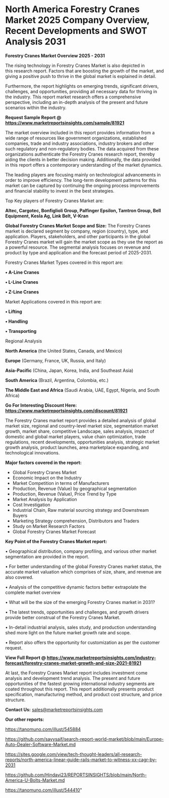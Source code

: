 # North America Forestry Cranes Market 2025 Company Overview, Recent Developments and SWOT Analysis 2031

<Strong> Forestry Cranes Market Overview 2025 - 2031</strong>

The rising technology in Forestry Cranes Market is also depicted in this research report. Factors that are boosting the growth of the market, and giving a positive push to thrive in the global market is explained in detail.

Furthermore, the report highlights on emerging trends, significant drivers, challenges, and opportunities, providing all necessary data for thriving in the industry. This report market research offers a comprehensive perspective, including an in-depth analysis of the present and future scenarios within the industry.

<strong>Request Sample Report @ <a href=https://www.marketreportsinsights.com/sample/81921>https://www.marketreportsinsights.com/sample/81921</a></strong>

The market overview included in this report provides information from a wide range of resources like government organizations, established companies, trade and industry associations, industry brokers and other such regulatory and non-regulatory bodies. The data acquired from these organizations authenticate the Forestry Cranes research report, thereby aiding the clients in better decision making. Additionally, the data provided in this report offers a contemporary understanding of the market dynamics.

The leading players are focusing mainly on technological advancements in order to improve efficiency. The long-term development patterns for this market can be captured by continuing the ongoing process improvements and financial stability to invest in the best strategies.

Top Key players of Forestry Cranes Market are:

<strong>Altec, Cargotec, Bonfiglioli Group, Palfinger Epsilon, Tamtron Group, Bell Equipment, Kesla Ag, Link Belt, V-Kran</strong>

<strong><b>Global Forestry Cranes Market Scope and Size:</b></strong>
The Forestry Cranes market is declared segment by company, region (country), type, and application. Players, stakeholders, and other participants in the global Forestry Cranes market will gain the market scope as they use the report as a powerful resource. The segmental analysis focuses on revenue and product by type and application and the forecast period of 2025-2031.

Forestry Cranes Market Types covered in this report are:

<strong>• A-Line Cranes

• L-Line Cranes

• Z-Line Cranes</strong>

Market Applications covered in this report are:

<strong>• Lifting

• Handling

• Transporting</strong> 

Regional Analysis

<strong>North America</strong> (the United States, Canada, and Mexico)

<strong>Europe</strong> (Germany, France, UK, Russia, and Italy)

<strong>Asia-Pacific</strong> (China, Japan, Korea, India, and Southeast Asia)

<strong>South America</strong> (Brazil, Argentina, Colombia, etc.)

<strong>The Middle East and Africa</strong> (Saudi Arabia, UAE, Egypt, Nigeria, and South Africa)

<strong>Go For Interesting Discount Here: <a href=https://www.marketreportsinsights.com/discount/81921>https://www.marketreportsinsights.com/discount/81921</a></strong>

The Forestry Cranes market report provides a detailed analysis of global market size, regional and country-level market size, segmentation market growth, market share, competitive Landscape, sales analysis, impact of domestic and global market players, value chain optimization, trade regulations, recent developments, opportunities analysis, strategic market growth analysis, product launches, area marketplace expanding, and technological innovations.

<strong><b>Major factors covered in the report:</b></strong>
<ul>
  <li>Global Forestry Cranes Market </li>
  <li>Economic Impact on the Industry</li>
  <li>Market Competition in terms of Manufacturers</li>
  <li>Production, Revenue (Value) by geographical segmentation</li>
  <li>Production, Revenue (Value), Price Trend by Type</li>
  <li>Market Analysis by Application</li>
  <li>Cost Investigation</li>
  <li>Industrial Chain, Raw material sourcing strategy and Downstream Buyers</li>
  <li>Marketing Strategy comprehension, Distributors and Traders</li>
  <li>Study on Market Research Factors</li>
  <li>Global Forestry Cranes Market Forecast</li>
</ul>

<strong><b>Key Point of the Forestry Cranes Market report:</b></strong>

• Geographical distribution, company profiling, and various other market segmentation are provided in the report.

• For better understanding of the global Forestry Cranes market status, the accurate market valuation which comprises of size, share, and revenue are also covered.

• Analysis of the competitive dynamic factors better extrapolate the complete market overview

• What will be the size of the emerging Forestry Cranes market in 2031?

• The latest trends, opportunities and challenges, and growth drivers provide better construal of the Forestry Cranes Market.

• In-detail industrial analysis, sales study, and production understanding shed more light on the future market growth rate and scope.

• Report also offers the opportunity for customization as per the customer request.

<strong><b>View Full Report @ <a href=https://www.marketreportsinsights.com/industry-forecast/forestry-cranes-market-growth-and-size-2021-81921>https://www.marketreportsinsights.com/industry-forecast/forestry-cranes-market-growth-and-size-2021-81921</a></b></strong>


At last, the Forestry Cranes Market report includes investment come analysis and development trend analysis. The present and future opportunities of the fastest growing international industry segments are coated throughout this report. This report additionally presents product specification, manufacturing method, and product cost structure, and price structure.

<strong>Contact Us:</strong>
sales@marketreportsinsights.com

<strong>Our other reports:</strong>

<a href=https://tanomuno.com/illust/545884>https://tanomuno.com/illust/545884</a>

<a href=https://github.com/sayysaif/search-report-world-market/blob/main/Europe-Auto-Dealer-Software-Market.md>https://github.com/sayysaif/search-report-world-market/blob/main/Europe-Auto-Dealer-Software-Market.md</a>

<a href=https://sites.google.com/view/tech-thought-leaders/all-research-reports/north-america-linear-guide-rails-market-to-witness-xx-cagr-by-2031>https://sites.google.com/view/tech-thought-leaders/all-research-reports/north-america-linear-guide-rails-market-to-witness-xx-cagr-by-2031</a>

<a href=https://github.com/Hindavi23/REPORTSINSIGHTS/blob/main/North-America-U-Bolts-Market.md>https://github.com/Hindavi23/REPORTSINSIGHTS/blob/main/North-America-U-Bolts-Market.md</a>

<a href=https://tanomuno.com/illust/544410>https://tanomuno.com/illust/544410</a>"
